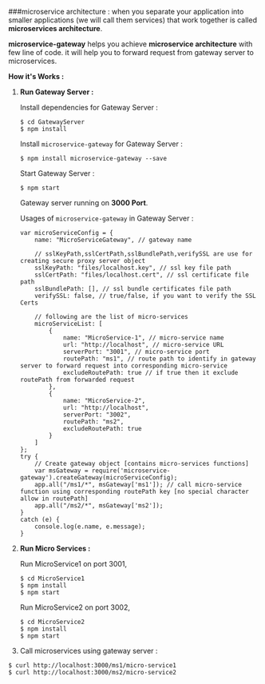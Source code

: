###microservice architecture :
when you separate your application into smaller applications (we will call them services) that work together is called **microservices architecture**.

**microservice-gateway** helps you achieve **microservice architecture** with few line of code. it will help you to forward request from gateway server to microservices. 


**How it's Works :**
1. **Run Gateway Server :**

    Install dependencies for Gateway Server :
    ```
    $ cd GatewayServer
    $ npm install
    ```
    Install `microservice-gateway` for Gateway Server :
    ```
    $ npm install microservice-gateway --save
    ```
    Start Gateway Server :
    ```
    $ npm start
    ```
    Gateway server running on **3000 Port**.
    
    Usages of `microservice-gateway` in Gateway Server :
    ```
    var microServiceConfig = {
        name: "MicroServiceGateway", // gateway name
        
        // sslKeyPath,sslCertPath,sslBundlePath,verifySSL are use for creating secure proxy server object
        sslKeyPath: "files/localhost.key", // ssl key file path
        sslCertPath: "files/localhost.cert", // ssl certificate file path
        sslBundlePath: [], // ssl bundle certificates file path
        verifySSL: false, // true/false, if you want to verify the SSL Certs
        
        // following are the list of micro-services
        microServiceList: [
            {
                name: "MicroService-1", // micro-service name
                url: "http://localhost", // micro-service URL
                serverPort: "3001", // micro-service port
                routePath: "ms1", // route path to identify in gateway server to forward request into corresponding micro-service
                excludeRoutePath: true // if true then it exclude routePath from forwarded request
            },
            {
                name: "MicroService-2",
                url: "http://localhost",
                serverPort: "3002",
                routePath: "ms2",
                excludeRoutePath: true
            }
        ]
    };
    try {
        // Create gateway object [contains micro-services functions]
        var msGateway = require('microservice-gateway').createGateway(microServiceConfig);
        app.all("/ms1/*", msGateway['ms1']); // call micro-service function using corresponding routePath key [no special character allow in routePath]
        app.all("/ms2/*", msGateway['ms2']);
    }
    catch (e) {
        console.log(e.name, e.message);
    }
    ```
    
2. **Run Micro Services :**
    
    Run MicroService1 on port 3001,
    ```
    $ cd MicroService1
    $ npm install
    $ npm start
    ```
    Run MicroService2 on port 3002,
    ```
    $ cd MicroService2
    $ npm install
    $ npm start
    ```
    
3. Call microservices using gateway server :
 
 ```
 $ curl http://localhost:3000/ms1/micro-service1
 $ curl http://localhost:3000/ms2/micro-service2
 ```